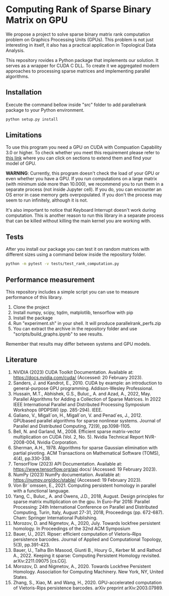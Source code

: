 # Computing Rank of Sparse Binary Matrix on GPU

We propose a project to solve sparse binary matrix rank computation problem on Graphics Processing Units (GPUs). This problem is not just interesting in itself, it also has a practical application in Topological Data Analysis.

This repository rovides a Python package that implements our solution. It serves as a wrapper for CUDA C DLL. To create it we aggregated modern approaches to processing sparse matrices and implementing parallel algorithms.

## Installation

Execute the command bellow inside "src" folder to add parallelrank package to your Python environment.

```bash
python setup.py install
```

## Limitations

To use this program you need a GPU on CUDA with Compuation Capability 3.0 or higher. To check whether you meet this requirement
please refer to [this link](https://developer.nvidia.com/cuda-gpus#compute) where you can click on sections to extend them and
find your model of GPU.

**WARNING**: Currently, this program doesn't check the load of your GPU or even whether you have a GPU. If you run 
computations on a large matrix (with minimum side more than 10.000), we recommend you to run them in a separate process
(not inside Jupyter cell). If you do, you can encounter an OS error in case memory gets overpopulated. If you don't
the process may seem to run infinitely, although it is not. 

It's also important to notice that Keyboard Interrupt doesn't work during computation. This is another reason to
run this library in a separate process that can be killed without killing the main kernel you are working with.

## Tests

After you install our package you can test it on random matrices with different sizes using a command below inside the repository folder.

```bash
python -m pytest -v tests/test_rank_computation.py
```

## Performance measurement

This repository includes a simple script you can use to measure performance of this library. 

1) Clone the project 
2) Install numpy, scipy, tqdm, matplotlib, tensorflow with pip
3) Install the package
4) Run "experiment.sh" in your shell. It will produce parallelrank_perfs.zip
5) You can extract the archive in the repository folder and use "scripts/build_graphs.ipynb" to see results.

Remember that results may differ between systems and GPU models.

## Literature
1. NVIDIA (2023) CUDA Toolkit Documentation. Available at: https://docs.nvidia.com/cuda/ (Accessed: 20 February 2023).
2. Sanders, J. and Kandrot, E., 2010. CUDA by example: an introduction to general-purpose GPU programming. Addison-Wesley Professional.
3. Hussain, M.T., Abhishek, G.S., Buluc¸, A. and Azad, A., 2022, May. Parallel Algorithms for Adding a Collection of Sparse Matrices. In 2022 IEEE International Parallel and Distributed Processing Symposium Workshops (IPDPSW) (pp. 285-294). IEEE.
4. Galiano, V., Migall´on, H., Migall´on, V. and Penad´es, J., 2012. GPUbased parallel algorithms for sparse nonlinear systems. Journal of Parallel and Distributed Computing, 72(9), pp.1098-1105.
5. Bell, N. and Garland, M., 2008. Efficient sparse matrix-vector multiplication on CUDA (Vol. 2, No. 5). Nvidia Technical Report NVR-2008-004, Nvidia Corporation.
6. Sherman, A.H., 1978. Algorithms for sparse Gaussian elimination with partial pivoting. ACM Transactions on Mathematical Software (TOMS), 4(4), pp.330-338.
7. TensorFlow (2023) API Documentation. Available at: https://www.tensorflow.org/api docs/ (Accessed: 19 February 2023).
8. NumPy (2023) NumPy documentation. Available at: https://numpy.org/doc/stable/ (Accessed: 19 February 2023).
9. Von Br¨omssen, E., 2021. Computing persistent homology in parallel with a functional language.
10. Yang, C., Buluc¸, A. and Owens, J.D., 2018, August. Design principles for sparse matrix multiplication on the gpu. In Euro-Par 2018: Parallel Processing: 24th International Conference on Parallel and Distributed Computing, Turin, Italy, August 27-31, 2018, Proceedings (pp. 672-687). Cham: Springer International Publishing.
11. Morozov, D. and Nigmetov, A., 2020, July. Towards lockfree persistent homology. In Proceedings of the 32nd ACM Symposium
12. Bauer, U., 2021. Ripser: efficient computation of Vietoris–Rips persistence barcodes. Journal of Applied and Computational Topology, 5(3), pp.391-423.
13. Bauer, U., Talha Bin Masood, Giunti B., Houry G., Kerber M. and Rathod A., 2022. Keeping it sparse: Computing Persistent Homology revisited. arXiv:2211.09075 [cs.CG].
14. Morozov, D. and Nigmetov, A., 2020. Towards Lockfree Persistent Homology. Association for Computing Machinery. New York, NY, United States.
15. Zhang, S., Xiao, M. and Wang, H., 2020. GPU-accelerated computation of Vietoris-Rips persistence barcodes. arXiv preprint arXiv:2003.07989.

